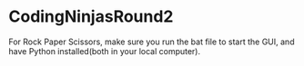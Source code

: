 # CodingNinjasRound2

For Rock Paper Scissors, make sure you run the bat file to start the GUI, and have Python installed(both in your local computer).
